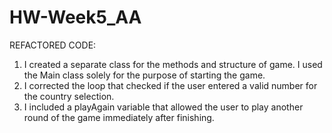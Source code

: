 # HW-Week5_AA

 REFACTORED CODE:
 1.  I created a separate class for the methods and structure of game. I used the Main class solely for the purpose of starting the game.
 2.  I corrected the loop that checked if the user entered a valid number for the country selection.
 3.  I included a playAgain variable that allowed the user to play another round of the game immediately after finishing.
       
